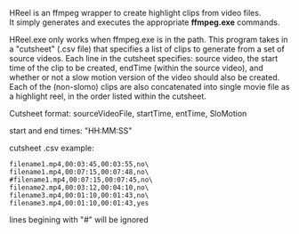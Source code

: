 HReel is an ffmpeg wrapper to create highlight clips from video files.<br /> 
It simply generates and executes the appropriate **ffmpeg.exe** commands.

HReel.exe only works when ffmpeg.exe is in the path. This program takes in a "cutsheet" (.csv file) that specifies a list of clips to generate from a set of source videos. Each line in the cutsheet specifies: source video, the start time of the clip to be created, endTime (within the source video), and whether or not a slow motion version of the video should also be created. Each of the (non-slomo) clips are also concatenated into single movie file as a highlight reel, in the order listed within the cutsheet.

Cutsheet format:
sourceVideoFile, startTime, entTime, SloMotion

start and end times: "HH:MM:SS"

cutsheet .csv example:
```
filename1.mp4,00:03:45,00:03:55,no\
filename1.mp4,00:07:15,00:07:48,no\
#filename1.mp4,00:07:15,00:07:45,no\
filename2.mp4,00:03:12,00:04:10,no\
filename3.mp4,00:01:10,00:01:43,no\
filename3.mp4,00:01:10,00:01:43,yes
```

lines begining with "#" will be ignored
